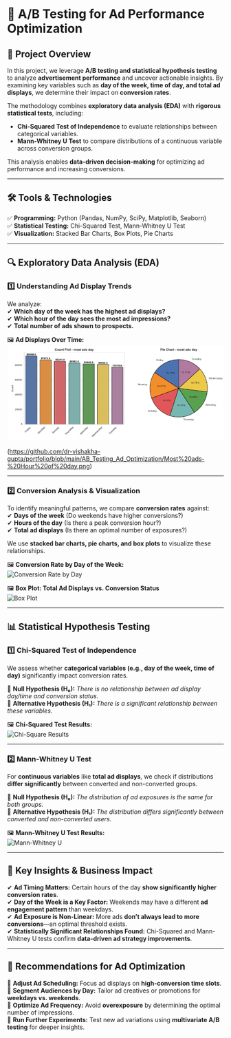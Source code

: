 # 🎯 A/B Testing for Ad Performance Optimization  

## 📌 Project Overview  
In this project, we leverage **A/B testing and statistical hypothesis testing** to analyze **advertisement performance** and uncover actionable insights. By examining key variables such as **day of the week, time of day, and total ad displays**, we determine their impact on **conversion rates**.  

The methodology combines **exploratory data analysis (EDA)** with **rigorous statistical tests**, including:  
- **Chi-Squared Test of Independence** to evaluate relationships between categorical variables.  
- **Mann-Whitney U Test** to compare distributions of a continuous variable across conversion groups.  

This analysis enables **data-driven decision-making** for optimizing ad performance and increasing conversions.  

---

## 🛠 **Tools & Technologies**  
✅ **Programming:** Python (Pandas, NumPy, SciPy, Matplotlib, Seaborn)  
✅ **Statistical Testing:** Chi-Squared Test, Mann-Whitney U Test  
✅ **Visualization:** Stacked Bar Charts, Box Plots, Pie Charts  

---

## 🔍 **Exploratory Data Analysis (EDA)**  

### **1️⃣ Understanding Ad Display Trends**  
We analyze:  
✔ **Which day of the week has the highest ad displays?**  
✔ **Which hour of the day sees the most ad impressions?**  
✔ **Total number of ads shown to prospects.**  

🖼 **Ad Displays Over Time:**  
![Ad Displays Over Time](https://github.com/dr-vishakha-gupta/portfolio/blob/main/AB_Testing_Ad_Optimization/Most%20ads-%20day.png)  

(https://github.com/dr-vishakha-gupta/portfolio/blob/main/AB_Testing_Ad_Optimization/Most%20ads-%20Hour%20of%20day.png)

---

### **2️⃣ Conversion Analysis & Visualization**  
To identify meaningful patterns, we compare **conversion rates** against:  
✔ **Days of the week** (Do weekends have higher conversions?)  
✔ **Hours of the day** (Is there a peak conversion hour?)  
✔ **Total ad displays** (Is there an optimal number of exposures?)  

We use **stacked bar charts, pie charts, and box plots** to visualize these relationships.  

🖼 **Conversion Rate by Day of the Week:**  
![Conversion Rate by Day](INSERT_IMAGE_LINK_HERE)  

🖼 **Box Plot: Total Ad Displays vs. Conversion Status**  
![Box Plot](INSERT_IMAGE_LINK_HERE)  

---

## 📊 **Statistical Hypothesis Testing**  

### **1️⃣ Chi-Squared Test of Independence**  
We assess whether **categorical variables (e.g., day of the week, time of day)** significantly impact conversion rates.  

📌 **Null Hypothesis (H₀):** *There is no relationship between ad display day/time and conversion status.*  
📌 **Alternative Hypothesis (H₁):** *There is a significant relationship between these variables.*  

🖼 **Chi-Squared Test Results:**  
![Chi-Square Results](INSERT_IMAGE_LINK_HERE)  

---

### **2️⃣ Mann-Whitney U Test**  
For **continuous variables** like **total ad displays**, we check if distributions **differ significantly** between converted and non-converted groups.  

📌 **Null Hypothesis (H₀):** *The distribution of ad exposures is the same for both groups.*  
📌 **Alternative Hypothesis (H₁):** *The distribution differs significantly between converted and non-converted users.*  

🖼 **Mann-Whitney U Test Results:**  
![Mann-Whitney U](INSERT_IMAGE_LINK_HERE)  

---

## 🎯 **Key Insights & Business Impact**  
✔ **Ad Timing Matters:** Certain hours of the day **show significantly higher conversion rates**.  
✔ **Day of the Week is a Key Factor:** Weekends may have a different **ad engagement pattern** than weekdays.  
✔ **Ad Exposure is Non-Linear:** More ads **don’t always lead to more conversions**—an optimal threshold exists.  
✔ **Statistically Significant Relationships Found:** Chi-Squared and Mann-Whitney U tests confirm **data-driven ad strategy improvements**.  

---

## 🚀 **Recommendations for Ad Optimization**  
🔹 **Adjust Ad Scheduling:** Focus ad displays on **high-conversion time slots**.  
🔹 **Segment Audiences by Day:** Tailor ad creatives or promotions for **weekdays vs. weekends**.  
🔹 **Optimize Ad Frequency:** Avoid **overexposure** by determining the optimal number of impressions.  
🔹 **Run Further Experiments:** Test new ad variations using **multivariate A/B testing** for deeper insights.
